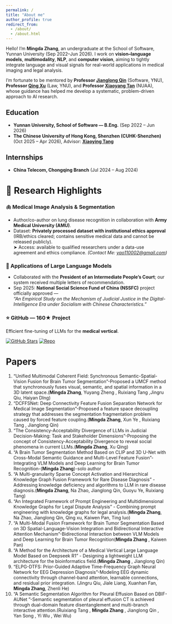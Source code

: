 ```yaml
---
permalink: /
title: "About me"
author_profile: true
redirect_from: 
  - /about/
  - /about.html
---
```

Hello! I’m **Mingda Zhang**, an undergraduate at the School of Software, Yunnan University (Sep 2022–Jun 2026). I work on **vision–language models**, **multimodality**, **NLP**, and **computer vision**, aiming to tightly integrate language and visual signals for real-world applications in medical imaging and legal analysis. 

I’m fortunate to be mentored by **Professor [Jianglong Qin](http://www.sei.ynu.edu.cn/info/1023/1448.htm)** (Software, YNU), **Professor [Qing Xu](http://www.law.ynu.edu.cn/info/1143/3322.htm)** (Law, YNU), and **Professor [Xiaoyang Tan](http://parnec.nuaa.edu.cn/xtan/)** (NUAA), whose guidance has helped me develop a systematic, problem-driven approach to AI research.

## Education
- **Yunnan University, School of Software — B.Eng.** (Sep 2022 – Jun 2026)
- **The Chinese University of Hong Kong, Shenzhen (CUHK-Shenzhen)** (Oct 2025 – Apr 2026), Advisor: [**Xiaoying Tang**](https://sse.cuhk.edu.cn/faculty/tangxiaoying)

## Internships
- **China Telecom, Chongqing Branch** (Jul 2024 – Aug 2024)

🔬 Research Highlights
======
### 🫁 Medical Image Analysis & Segmentation
- Author/co-author on lung disease recognition in collaboration with **Army Medical University (AMU)**.
- Dataset: **Privately processed dataset with institutional ethics approval** (IRB/ethics cleared; contains sensitive medical data and cannot be released publicly).  
  ➤ Access: available to qualified researchers under a data-use agreement and ethics compliance. *(Contact Me: yao110002@gmail.com)* 

### 🧠 Applications of Large Language Models
- Collaborated with the **President of an Intermediate People’s Court**; our system received multiple letters of recommendation.
- Sep 2025: **National Social Science Fund of China (NSSFC)** project officially approved —  
  *“An Empirical Study on the Mechanism of Judicial Justice in the Digital-Intelligence Era under Socialism with Chinese Characteristics.”*  

### ⭐ GitHub — 160★ Project
Efficient fine-tuning of LLMs for the **medical vertical**.
 
[![GitHub Stars](https://img.shields.io/github/stars/beita6969/DeepSeek-R1-Distill-Qwen-32B-Medical-Fine-tune?style=social)](https://github.com/beita6969/DeepSeek-R1-Distill-Qwen-32B-Medical-Fine-tune)
[![Repo](https://img.shields.io/badge/Repo-DeepSeek--R1--Distill--Qwen--32B--Medical--Fine--tune-black)](https://github.com/beita6969/DeepSeek-R1-Distill-Qwen-32B-Medical-Fine-tune)

Papers
======
1. “Unified Multimodal Coherent Field: Synchronous Semantic-Spatial-Vision Fusion for Brain Tumor Segmentation”-Proposed a UMCF method that synchronously fuses visual, semantic, and spatial information in a 3D latent space.(**Mingda Zhang**, Yuyang Zheng , Ruixiang Tang ,Jingru Qiu, Haiyan DIng)
2. “DCFFSNet: Deep Connectivity Feature Fusion Separation Network for Medical Image Segmentation”-Proposed a feature space decoupling strategy that addresses the segmentation fragmentation problem caused by forced feature coupling.(**Mingda Zhang**, Xun Ye , Ruixiang Tang , Jianglong Qin)
3. “The Consistency-Acceptability Divergence of LLMs in Judicial Decision-Making: Task and Stakeholder Dimensions”-Proposing the concept of Consistency-Acceptability Divergence to reveal social phenomena in current LLMs.(**Mingda Zhang**, Xu Qing)
4. “A Brain Tumor Segmentation Method Based on CLIP and 3D U-Net with Cross-Modal Semantic Guidance and Multi-Level Feature Fusion”-Integrating VLM Models and Deep Learning for Brain Tumor Recognition-(**Mingda Zhang**)-solo author 
5. “A Multi-granularity Sparse Concept Activation and Hierarchical Knowledge Graph Fusion Framework for Rare Disease Diagnosis” - Addressing knowledge deficiency and algorithms to LLM in rare disease diagnosis.(**Mingda Zhang**, Na Zhao, Jianglong Qin, Guoyu Ye, Ruixiang Tang) 
6. “An Integrated Framework of Prompt Engineering and Multidimensional Knowledge Graphs for Legal Dispute Analysis” - Combining prompt engineering with knowledge graphs for legal analysis.(**Mingda Zhang**, Na Zhao, Jianglong Qin, Qing xu, Kaiwen Pan, Ting luo) 
7. “A Multi-Modal Fusion Framework for Brain Tumor Segmentation Based on 3D Spatial-Language-Vision Integration and Bidirectional Interactive Attention Mechanism”-Bidirectional Interaction between VLM Models and Deep Learning for Brain Tumor Recognition(**Mingda Zhang** , Kaiwen Pan)
8. “A Method for the Architecture of a Medical Vertical Large Language Model Based on Deepseek R1” - Designing a lightweight LLM architecture for the bioinformatics field.(**Mingda Zhang** , Jianglong Qin)
9. “ELPG-DTFS: Prior-Guided Adaptive Time-Frequency Graph Neural Network for EEG Depression Diagnosis”-Modeling EEG dynamic connectivity through channel-band attention, learnable connections, and residual prior integration. (Jingru Qiu, Jiale Liang, Xuanhan Fan, **Mingda Zhang**, Zhenli He)
10. “A Semantic Segmentation Algorithm for Pleural Effusion Based on DBIF-AUNet ”-Semantic segmentation of pleural effusion CT is achieved through dual-domain feature disentanglement and multi-branch interactive attention.(Ruixiang Tang , **Mingda Zhang** , Jianglong Qin , Yan Song , Yi Wu , Wei Wu)
